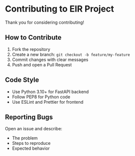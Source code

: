 # Contributing to EIR Project

Thank you for considering contributing!

## How to Contribute
1. Fork the repository  
2. Create a new branch: `git checkout -b feature/my-feature`  
3. Commit changes with clear messages  
4. Push and open a Pull Request  

## Code Style
- Use Python 3.10+ for FastAPI backend  
- Follow PEP8 for Python code  
- Use ESLint and Prettier for frontend  

## Reporting Bugs
Open an issue and describe:
- The problem
- Steps to reproduce
- Expected behavior
